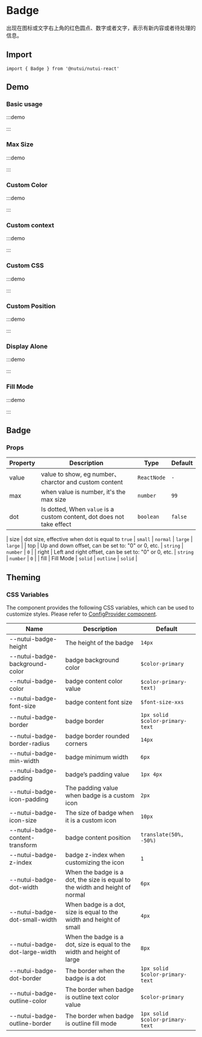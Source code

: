 # Badge

出现在图标或文字右上角的红色圆点、数字或者文字，表示有新内容或者待处理的信息。

## Import

```tsx
import { Badge } from '@nutui/nutui-react'
```

## Demo

### Basic usage

:::demo

<CodeBlock src='h5/demo1.tsx'></CodeBlock>

:::

### Max Size

:::demo

<CodeBlock src='h5/demo2.tsx'></CodeBlock>

:::

### Custom Color

:::demo

<CodeBlock src='h5/demo3.tsx'></CodeBlock>

:::

### Custom context

:::demo

<CodeBlock src='h5/demo4.tsx'></CodeBlock>

:::

### Custom CSS

:::demo

<CodeBlock src='h5/demo5.tsx'></CodeBlock>

:::

### Custom Position

:::demo

<CodeBlock src='h5/demo6.tsx'></CodeBlock>

:::

### Display Alone

:::demo

<CodeBlock src='h5/demo7.tsx'></CodeBlock>

:::

### Fill Mode

:::demo

<CodeBlock src='h5/demo8.tsx'></CodeBlock>

:::

## Badge

### Props

| Property | Description | Type | Default |
| --- | --- | --- | --- |
| value | value to show, eg number、charctor and custom content | `ReactNode` | `-` |
| max | when value is number, it's the max size | `number` | `99` |
| dot | Is dotted, When `value` is a custom content, dot does not take effect | `boolean` | `false` |

| size | dot size, effective when dot is equal to `true` | `small` \| `normal` \| `large` | `large` |
| top | Up and down offset, can be set to: "0" or 0, etc. | `string` \| `number` | `0` |
| right | Left and right offset, can be set to: "0" or 0, etc. | `string` \| `number` | `0` |
| fill | Fill Mode | `solid` \| `outline` | `solid` |

## Theming

### CSS Variables

The component provides the following CSS variables, which can be used to customize styles. Please refer to [ConfigProvider component](#/en-US/component/configprovider).

| Name | Description | Default |
| --- | --- | --- |
| \--nutui-badge-height | The height of the badge | `14px` |
| \--nutui-badge-background-color | badge background color | `$color-primary` |
| \--nutui-badge-color | badge content color value | `$color-primary-text)` |
| \--nutui-badge-font-size | badge content font size | `$font-size-xxs` |
| \--nutui-badge-border | badge border | `1px solid $color-primary-text` |
| \--nutui-badge-border-radius | badge border rounded corners | `14px` |
| \--nutui-badge-min-width | badge minimum width | `6px` |
| \--nutui-badge-padding | badge’s padding value | `1px 4px` |
| \--nutui-badge-icon-padding | The padding value when badge is a custom icon | `2px` |
| \--nutui-badge-icon-size | The size of badge when it is a custom icon | `10px` |
| \--nutui-badge-content-transform | badge content position | `translate(50%, -50%)` |
| \--nutui-badge-z-index | badge z-index when customizing the icon | `1` |
| \--nutui-badge-dot-width | When the badge is a dot, the size is equal to the width and height of normal | `6px` |
| \--nutui-badge-dot-small-width | When badge is a dot, size is equal to the width and height of small | `4px` |
| \--nutui-badge-dot-large-width | When the badge is a dot, size is equal to the width and height of large | `8px` |
| \--nutui-badge-dot-border | The border when the badge is a dot | `1px solid $color-primary-text` |
| \--nutui-badge-outline-color | The border when badge is outline text color value | `$color-primary` |
| \--nutui-badge-outline-border | The border when badge is outline fill mode | `1px solid $color-primary-text` |
